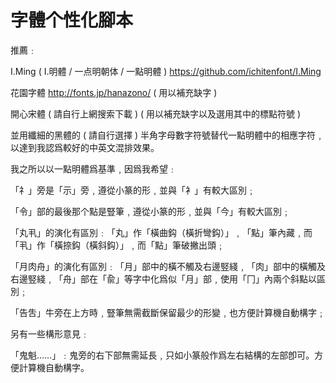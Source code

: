 # 字體个性化腳本

推薦﹕

I.Ming ( I.明體 / 一点明朝体 / 一點明體 ) https://github.com/ichitenfont/I.Ming

花園字體 http://fonts.jp/hanazono/  ( 用以補充缺字 ) 

開心宋體 ( 請自行上網搜索下載 ) ( 用以補充缺字以及選用其中的標點符號 ) 

並用纖細的黑體的 ( 請自行選擇 ) 半角字母數字符號替代一點明體中的相應字符﹐以達到我認爲較好的中英文混排效果。

我之所以以一點明體爲基準﹐因爲我希望﹕

「礻」旁是「示」旁﹐遵從小篆的形﹐並與「衤」有較大區別﹔

「令」部的最後那个點是豎筆﹐遵從小篆的形﹐並與「今」有較大區別﹔

「丸丮」的演化有區別﹕「丸」作「橫曲鈎（橫折彎鈎）」﹐「點」筆內藏﹐而「丮」作「橫捺鈎（橫斜鈎）」﹐而「點」筆破撇出頭﹔

「月肉舟」的演化有區別﹕「月」部中的橫不觸及右邊竪綫﹐「肉」部中的橫觸及右邊竪綫﹐「舟」部在「兪」等字中化爲似「月」部﹐使用「冂」內兩个斜點以區別﹔

「告吿」牛旁在上方時﹐豎筆無需截斷保留最少的形變﹐也方便計算機自動構字﹔

另有一些構形意見﹕

「鬼魁……」﹕鬼旁的右下部無需延長﹐只如小篆般作爲左右結構的左部卽可。方便計算機自動構字。
